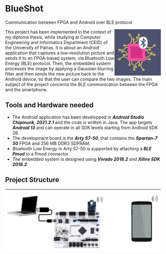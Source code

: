 # BlueShot
Communication between FPGA and Android over BLE protocol

<img src="https://github.com/NinaP21/BlueShot/blob/master/logo.png" align="right" alt="BlueShot logo" width="150" height="150">

<p>This project has been implemented in the context of my diploma thesis, while studying at Computer Engineering and Informatics Department (CEID) of the University of Patras. It is about an Android application that captures a low-resolution picture and sends it to an FPGA-based system, via Bluetooth Low Energy (BLE) protocol. Then, the embedded system processes the image by applying a Gaussian blurring filter and then sends the new picture back to the Android device, so that the user can compare the two images. The main subject of the project concerns the BLE communication between the FPGA and the smartphone.</p>

## Tools and Hardware needed

* The Android application has been developped in ___Android Studio Chipmunk, 2021.2.1___ and the code is written in Java. The app targets ___Android 13___ and can operate in all SDK levels starting from Android SDK 26.
* The development board is the ___Arty S7-50___, that contains the ___Spartan-7 50___ FPGA and 256 MB DDR3 SDPRAM.
* Bluetooth Low Energy in Arty S7-50 is supported by attaching a ___BLE Pmod___ to a Pmod connector.
* The embedded system is designed using ___Vivado 2018.2___ and ___Xilinx SDK 2018.2___.

## Project Structure


***
<img src="https://github.com/NinaP21/BlueShot/blob/master/system.png" align="center" alt="System connection">
